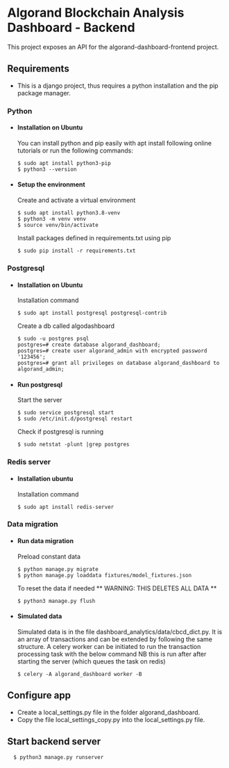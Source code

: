 # Algorand Blockchain Analysis Dashboard - Backend

This project exposes an API for the algorand-dashboard-frontend project.

## Requirements

- This is a django project, thus requires a python installation and the pip package manager.

### Python

- #### Installation on Ubuntu

  You can install python and pip easily with apt install following online tutorials or run the following commands:

      $ sudo apt install python3-pip
      $ python3 --version

- #### Setup the environment
  
  Create and activate a virtual environment
      
      $ sudo apt install python3.8-venv
      $ python3 -m venv venv
      $ source venv/bin/activate
  
  Install packages defined in requirements.txt using pip
  
      $ sudo pip install -r requirements.txt

### Postgresql

- #### Installation on Ubuntu
    
    Installation command
    
      $ sudo apt install postgresql postgresql-contrib
  
    Create a db called algodashboard
  
      $ sudo -u postgres psql
      postgres=# create database algorand_dashboard;
      postgres=# create user algorand_admin with encrypted password '123456';
      postgres=# grant all privileges on database algorand_dashboard to algorand_admin;
  
- #### Run postgresql
  
    Start the server
  
      $ sudo service postgresql start
      $ sudo /etc/init.d/postgresql restart
  
    Check if postgresql is running
  
      $ sudo netstat -plunt |grep postgres

### Redis server

- #### Installation ubuntu

    Installation command

      $ sudo apt install redis-server

### Data migration

- #### Run data migration 

    Preload constant data

      $ python manage.py migrate
      $ python manage.py loaddata fixtures/model_fixtures.json
    
    To reset the data if needed ** WARNING: THIS DELETES ALL DATA **
    
      $ python3 manage.py flush
      
- #### Simulated data

    Simulated data is in the file dashboard_analytics/data/cbcd_dict.py.
    It is an array of transactions and can be extended by following the same structure.
    A celery worker can be initiated to run the transaction processing task with the below command
    NB this is run after after starting the server (which queues the task on redis)
    
      $ celery -A algorand_dashboard worker -B
      
## Configure app

- Create a local_settings.py file in the folder algorand_dashboard.
- Copy the file local_settings_copy.py into the local_settings.py file.

## Start backend server

      $ python3 manage.py runserver

